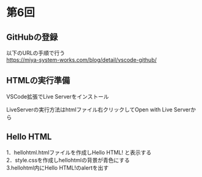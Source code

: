 # 第6回

## GitHubの登録
以下のURLの手順で行う<br>
https://miya-system-works.com/blog/detail/vscode-github/
<br>

## HTMLの実行準備
VSCode拡張でLive Serverをインストール

LiveServerの実行方法はhtmlファイル右クリックしてOpen with Live Serverから

## Hello HTML
1．hellohtml.htmlファイルを作成しHello HTML! と表示する<br>
2．style.cssを作成しhellohtmlの背景が青色にする<br>
3.hellohtml内にHello HTML!のalertを出す
